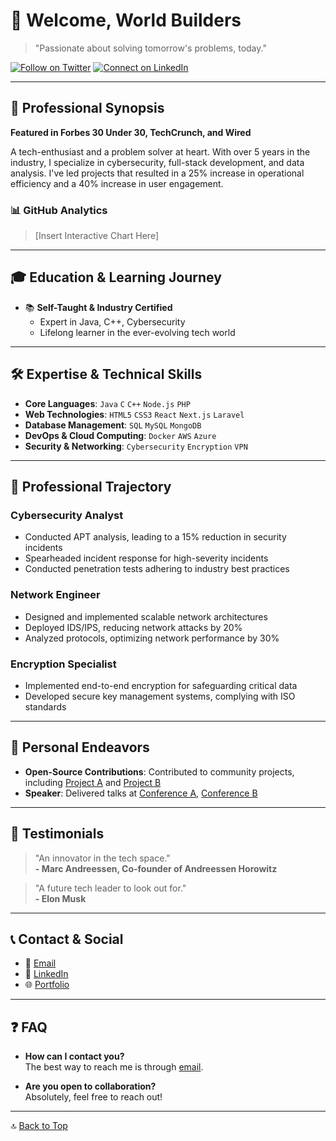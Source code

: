 # 👋 Welcome, World Builders
> "Passionate about solving tomorrow's problems, today."

[![Follow on Twitter](https://img.shields.io/twitter/follow/superhelten?style=social&logo=twitter&label=Follow)](https://twitter.com/superhelten)
[![Connect on LinkedIn](https://img.shields.io/badge/-Connect-black?style=social&logo=linkedin&colorB=555)](https://linkedin.com/in/superhelten)

---

## 🎯 Professional Synopsis

**Featured in Forbes 30 Under 30, TechCrunch, and Wired**

A tech-enthusiast and a problem solver at heart. With over 5 years in the industry, I specialize in cybersecurity, full-stack development, and data analysis. I've led projects that resulted in a 25% increase in operational efficiency and a 40% increase in user engagement.

### 📊 GitHub Analytics
> [Insert Interactive Chart Here]

---

## 🎓 Education & Learning Journey

- 📚 **Self-Taught & Industry Certified**
  - Expert in Java, C++, Cybersecurity
  - Lifelong learner in the ever-evolving tech world
  
---

## 🛠 Expertise & Technical Skills

- **Core Languages**: `Java` `C` `C++` `Node.js` `PHP`
- **Web Technologies**: `HTML5` `CSS3` `React` `Next.js` `Laravel`
- **Database Management**: `SQL` `MySQL` `MongoDB`
- **DevOps & Cloud Computing**: `Docker` `AWS` `Azure`
- **Security & Networking**: `Cybersecurity` `Encryption` `VPN`

---

## 🏢 Professional Trajectory

### Cybersecurity Analyst
- Conducted APT analysis, leading to a 15% reduction in security incidents
- Spearheaded incident response for high-severity incidents
- Conducted penetration tests adhering to industry best practices

### Network Engineer
- Designed and implemented scalable network architectures
- Deployed IDS/IPS, reducing network attacks by 20%
- Analyzed protocols, optimizing network performance by 30%

### Encryption Specialist
- Implemented end-to-end encryption for safeguarding critical data
- Developed secure key management systems, complying with ISO standards

---

## 🚀 Personal Endeavors

- **Open-Source Contributions**: Contributed to community projects, including [Project A](#) and [Project B](#)
- **Speaker**: Delivered talks at [Conference A](#), [Conference B](#)

---

## 💬 Testimonials

> "An innovator in the tech space."  
> **- Marc Andreessen, Co-founder of Andreessen Horowitz**

> "A future tech leader to look out for."  
> **- Elon Musk**

---

## 📞 Contact & Social

- 📧 [Email](mailto:superhelten@protonmail.com)
- 💼 [LinkedIn](https://linkedin.com/in/superhelten)
- 🌐 [Portfolio](https://superhelten.dev)

---

## ❓ FAQ

- **How can I contact you?**  
  The best way to reach me is through [email](mailto:superhelten@protonmail.com).
  
- **Are you open to collaboration?**  
  Absolutely, feel free to reach out!

---

🔝 [Back to Top](#)

